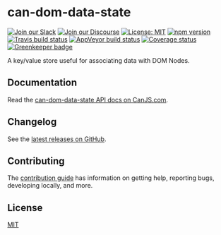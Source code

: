 # can-dom-data-state

[![Join our Slack](https://img.shields.io/badge/slack-join%20chat-611f69.svg)](https://www.bitovi.com/community/slack?utm_source=badge&utm_medium=badge&utm_campaign=pr-badge&utm_content=badge)
[![Join our Discourse](https://img.shields.io/discourse/https/forums.bitovi.com/posts.svg)](https://forums.bitovi.com/?utm_source=badge&utm_medium=badge&utm_campaign=pr-badge&utm_content=badge)
[![License: MIT](https://img.shields.io/badge/license-MIT-blue.svg)](https://github.com/canjs/can-dom-data-state/blob/master/LICENSE)
[![npm version](https://badge.fury.io/js/can-dom-data-state.svg)](https://www.npmjs.com/package/can-dom-data-state)
[![Travis build status](https://travis-ci.org/canjs/can-dom-data-state.svg?branch=master)](https://travis-ci.org/canjs/can-dom-data-state)
[![AppVeyor build status](https://ci.appveyor.com/api/projects/status/github/canjs/can-dom-data-state?branch=master&svg=true)](https://ci.appveyor.com/project/matthewp/can-dom-data-state)
[![Coverage status](https://coveralls.io/repos/github/canjs/can-dom-data-state/badge.svg?branch=master)](https://coveralls.io/github/canjs/can-dom-data-state?branch=master)
[![Greenkeeper badge](https://badges.greenkeeper.io/canjs/can-dom-data-state.svg)](https://greenkeeper.io/)

A key/value store useful for associating data with DOM Nodes.

## Documentation

Read the [can-dom-data-state API docs on CanJS.com](https://canjs.com/doc/can-dom-data-state.html).

## Changelog

See the [latest releases on GitHub](https://github.com/canjs/can-dom-data-state/releases).

## Contributing

The [contribution guide](https://github.com/canjs/can-dom-data-state/blob/master/CONTRIBUTING.md) has information on getting help, reporting bugs, developing locally, and more.

## License

[MIT](https://github.com/canjs/can-dom-data-state/blob/master/LICENSE)
